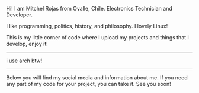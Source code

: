 Hi! I am Mitchel Rojas from Ovalle, Chile. Electronics Technician and Developer.

I like programming, politics, history, and philosophy. I lovely Linux! 

This is my little corner of code where I upload my projects and things that I develop, enjoy it!

---------------------------------------------------------------------------------------------------------------------------------------------

 i use arch btw!

---------------------------------------------------------------------------------------------------------------------------------------------

Below you will find my social media and information about me. If you need any part of my code for your project, you can take it. See you soon!
